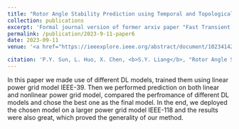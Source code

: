 ```yaml
---
title: "Rotor Angle Stability Prediction using Temporal and Topological Embedding Deep Neural Network Based on Grid-Informed Adjacency Matrix"
collection: publications
excerpt: 'Formal journal version of former arxiv paper "Fast Transient Stability Prediction Using Grid-informed Temporal and Topological Embedding Deep Neural Network"'
permalink: /publication/2023-9-11-paper6
date: 2023-09-11
venue: '<a href="https://ieeexplore.ieee.org/abstract/document/10234142">Get the paper</a> Journal of Modern Power Systems and Clean Energy'

citation: 'P.Y. Sun, L. Huo, X. Chen, <b>S.Y. Liang</b>, "Rotor Angle Stability Prediction using Temporal and Topological Embedding Deep Neural Network Based on Grid-Informed Adjacency Matrix, " Journal of Modern Power Systems and Clean Energy, 2023.'
---
```



In this paper we made use of different DL models, trained them using linear power grid model IEEE-39. Then we performed prediction on both linear and nonlinear power grid model, compared the perfromance of different DL models and chose the best one as the final model. In the end, we deployed the chosen model on a larger power grid model IEEE-118 and the results were also great, which proved the generality of our method.
